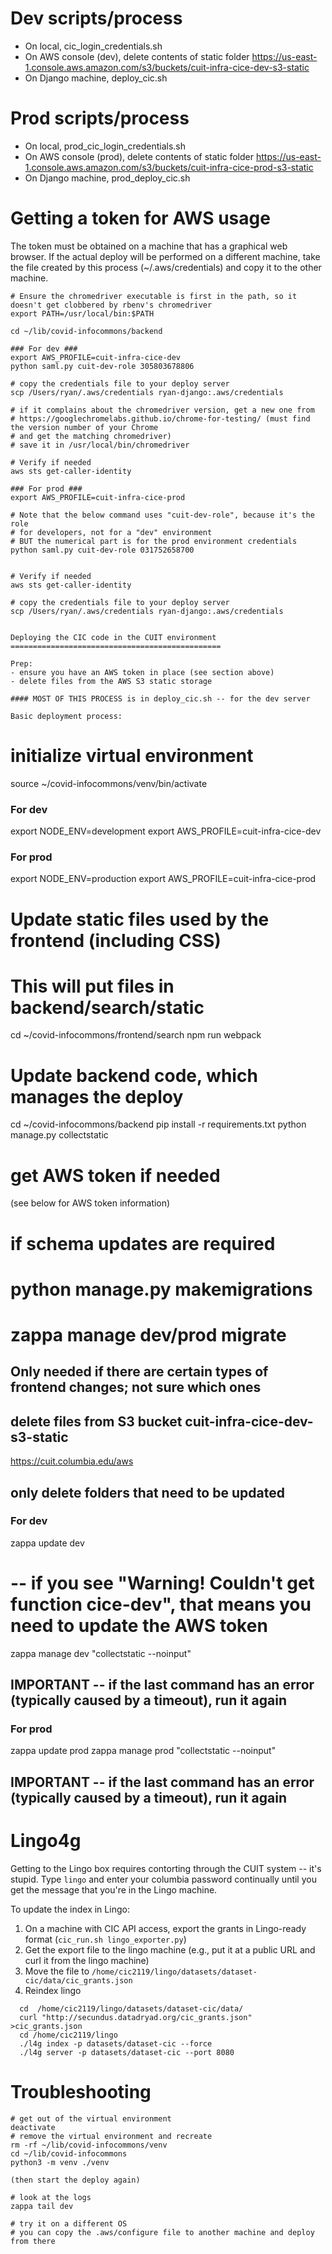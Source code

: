 
Dev scripts/process
======================

- On local, cic_login_credentials.sh
- On AWS console (dev), delete contents of static folder https://us-east-1.console.aws.amazon.com/s3/buckets/cuit-infra-cice-dev-s3-static
- On Django machine, deploy_cic.sh



Prod scripts/process
======================

- On local, prod_cic_login_credentials.sh
- On AWS console (prod), delete contents of static folder https://us-east-1.console.aws.amazon.com/s3/buckets/cuit-infra-cice-prod-s3-static
- On Django machine, prod_deploy_cic.sh


Getting a token for AWS usage
=============================

The token must be obtained on a machine that has a graphical web browser. If the
actual deploy will be performed on a different machine, take the file created by
this process (~/.aws/credentials) and copy it to the other machine.

```
# Ensure the chromedriver executable is first in the path, so it doesn't get clobbered by rbenv's chromedriver
export PATH=/usr/local/bin:$PATH

cd ~/lib/covid-infocommons/backend

### For dev ###
export AWS_PROFILE=cuit-infra-cice-dev
python saml.py cuit-dev-role 305803678806

# copy the credentials file to your deploy server
scp /Users/ryan/.aws/credentials ryan-django:.aws/credentials

# if it complains about the chromedriver version, get a new one from
# https://googlechromelabs.github.io/chrome-for-testing/ (must find the version number of your Chrome
# and get the matching chromedriver)
# save it in /usr/local/bin/chromedriver

# Verify if needed
aws sts get-caller-identity

### For prod ###
export AWS_PROFILE=cuit-infra-cice-prod

# Note that the below command uses "cuit-dev-role", because it's the role
# for developers, not for a "dev" environment
# BUT the numerical part is for the prod environment credentials
python saml.py cuit-dev-role 031752658700


# Verify if needed
aws sts get-caller-identity

# copy the credentials file to your deploy server
scp /Users/ryan/.aws/credentials ryan-django:.aws/credentials


Deploying the CIC code in the CUIT environment
===============================================

Prep:
- ensure you have an AWS token in place (see section above)
- delete files from the AWS S3 static storage

#### MOST OF THIS PROCESS is in deploy_cic.sh -- for the dev server

Basic deployment process:
```
# initialize virtual environment
source ~/covid-infocommons/venv/bin/activate 

### For dev ###
export NODE_ENV=development
export AWS_PROFILE=cuit-infra-cice-dev

### For prod ###
export NODE_ENV=production
export AWS_PROFILE=cuit-infra-cice-prod

# Update static files used by the frontend (including CSS)
# This will put files in backend/search/static
cd ~/covid-infocommons/frontend/search
npm run webpack

# Update backend code, which manages the deploy
cd ~/covid-infocommons/backend
pip install -r requirements.txt
python manage.py collectstatic

# get AWS token if needed
(see below for AWS token information)

# if schema updates are required
# python manage.py makemigrations
# zappa manage dev/prod migrate
 
## Only needed if there are certain types of frontend changes; not sure which ones
## delete files from S3 bucket cuit-infra-cice-dev-s3-static
https://cuit.columbia.edu/aws

## only delete folders that need to be updated

### For dev ###
zappa update dev
# -- if you see "Warning! Couldn't get function cice-dev", that means you need to update the AWS token
zappa manage dev "collectstatic --noinput"
## IMPORTANT -- if the last command has an error (typically caused by a timeout), run it again

### For prod ###
zappa update prod
zappa manage prod "collectstatic --noinput"
## IMPORTANT -- if the last command has an error (typically caused by a timeout), run it again


Lingo4g
=========

Getting to the Lingo box requires contorting through the CUIT system
-- it's stupid. Type `lingo` and enter your columbia password
continually until you get the message that you're in the  Lingo
machine.

To update the index in Lingo:
1. On a machine with CIC API access, export the grants in Lingo-ready
   format (`cic_run.sh lingo_exporter.py`)
2. Get the export file to the lingo machine (e.g., put it at a public
   URL and curl it from the lingo machine)
3. Move the file to `/home/cic2119/lingo/datasets/dataset-cic/data/cic_grants.json`
4. Reindex lingo
```
  cd  /home/cic2119/lingo/datasets/dataset-cic/data/
  curl "http://secundus.datadryad.org/cic_grants.json" >cic_grants.json
  cd /home/cic2119/lingo
  ./l4g index -p datasets/dataset-cic --force
  ./l4g server -p datasets/dataset-cic --port 8080
```


Troubleshooting
===============

```
# get out of the virtual environment
deactivate
# remove the virtual environment and recreate
rm -rf ~/lib/covid-infocommons/venv
cd ~/lib/covid-infocommons
python3 -m venv ./venv

(then start the deploy again)

# look at the logs
zappa tail dev

# try it on a different OS
# you can copy the .aws/configure file to another machine and deploy from there
```


